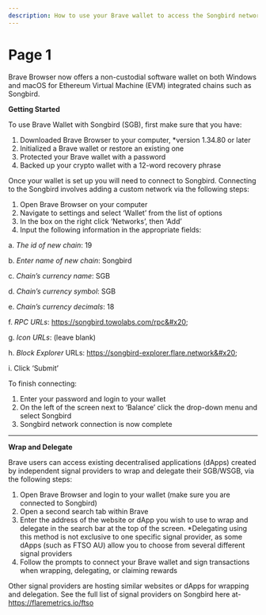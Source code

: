 ```yaml
---
description: How to use your Brave wallet to access the Songbird network
---
```


# Page 1

Brave Browser now offers a non-custodial software wallet on both Windows and macOS for Ethereum Virtual Machine (EVM) integrated chains such as Songbird.



**Getting Started**

To use Brave Wallet with Songbird (SGB), first make sure that you have:

1. Downloaded Brave Browser to your computer, \*version 1.34.80 or later&#x20;
2. Initialized a Brave wallet or restore an existing one&#x20;
3. Protected your Brave wallet with a password&#x20;
4. Backed up your crypto wallet with a 12-word recovery phrase

Once your wallet is set up you will need to connect to Songbird. Connecting to the Songbird involves adding a custom network via the following steps:

1. Open Brave Browser on your computer&#x20;
2. Navigate to settings and select ‘Wallet’ from the list of options&#x20;
3. In the box on the right click ‘Networks’, then ‘Add’
4. Input the following information in the appropriate fields:

&#x20;         a. _The id of new chain_: 19&#x20;

&#x20;         b. _Enter name of new chain_: Songbird&#x20;

&#x20;         c. _Chain’s currency name_: SGB&#x20;

&#x20;         d. _Chain’s currency symbol_: SGB&#x20;

&#x20;         e. _Chain’s currency decimals_: 18&#x20;

&#x20;         f. _RPC URLs_: https://songbird.towolabs.com/rpc&#x20;

&#x20;         g. _Icon URLs_: (leave blank)&#x20;

&#x20;         h. _Block Explorer_ URLs: https://songbird-explorer.flare.network&#x20;

&#x20;         i. Click ‘Submit’

To finish connecting:

1. Enter your password and login to your wallet&#x20;
2. On the left of the screen next to ‘Balance’ click the drop-down menu and select Songbird&#x20;
3. Songbird network connection is now complete

****

**Wrap and Delegate**&#x20;

Brave users can access existing decentralised applications (dApps) created by independent signal providers to wrap and delegate their SGB/WSGB, via the following steps:

1. Open Brave Browser and login to your wallet (make sure you are connected to Songbird)
2. Open a second search tab within Brave&#x20;
3. Enter the address of the website or dApp you wish to use to wrap and delegate in the search bar at the top of the screen. \*Delegating using this method is not exclusive to one specific signal provider, as some dApps (such as FTSO AU) allow you to choose from several different signal providers&#x20;
4. Follow the prompts to connect your Brave wallet and sign transactions when wrapping, delegating, or claiming rewards

Other signal providers are hosting similar websites or dApps for wrapping and delegation. See the full list of signal providers on Songbird here at- https://flaremetrics.io/ftso
